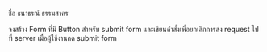 ชื่อ ธนาธรณ์ ธรรมสาคร 

จงสร้าง Form ที่มี Button สำหรับ submit form และเขียนคำสั่งเพื่อยกเลิกการส่ง request ไปที่ server เมื่อผู้ใช้งานกด submit form